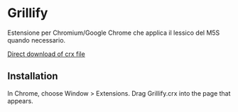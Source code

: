 Grillify
=============

Estensione per Chromium/Google Chrome che applica il lessico del M5S quando necessario.

[Direct download of crx file](https://github.com/shatteringlass/Grillify/blob/master/CloudToButt.crx?raw=true)

Installation
------------

In Chrome, choose Window > Extensions.  Drag Grillify.crx into the page that appears.
